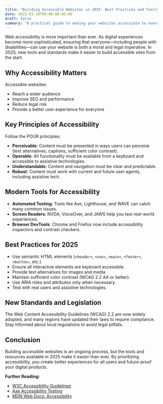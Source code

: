 ```yaml
---
title: "Building Accessible Websites in 2025: Best Practices and Tools"
date: 2025-03-10T09:00:00-05:00
draft: false
summary: "A practical guide to making your websites accessible to everyone, featuring the latest standards, tools, and strategies for 2025."
---
```


Web accessibility is more important than ever. As digital experiences become more sophisticated, ensuring that everyone—including people with disabilities—can use your website is both a moral and legal imperative. In 2025, new tools and standards make it easier to build accessible sites from the start.

## Why Accessibility Matters

Accessible websites:

- Reach a wider audience
- Improve SEO and performance
- Reduce legal risk
- Provide a better user experience for everyone

## Key Principles of Accessibility

Follow the POUR principles:

- **Perceivable**: Content must be presented in ways users can perceive (text alternatives, captions, sufficient color contrast).
- **Operable**: All functionality must be available from a keyboard and accessible to assistive technologies.
- **Understandable**: Content and navigation must be clear and predictable.
- **Robust**: Content must work with current and future user agents, including assistive tech.

## Modern Tools for Accessibility

- **Automated Testing**: Tools like Axe, Lighthouse, and WAVE can catch many common issues.
- **Screen Readers**: NVDA, VoiceOver, and JAWS help you test real-world experiences.
- **Browser DevTools**: Chrome and Firefox now include accessibility inspectors and contrast checkers.

## Best Practices for 2025

- Use semantic HTML elements (`<header>`, `<nav>`, `<main>`, `<footer>`, `<button>`, etc.).
- Ensure all interactive elements are keyboard accessible.
- Provide text alternatives for images and media.
- Maintain sufficient color contrast (WCAG 2.2 AA or better).
- Use ARIA roles and attributes only when necessary.
- Test with real users and assistive technologies.

## New Standards and Legislation

The Web Content Accessibility Guidelines (WCAG) 2.2 are now widely adopted, and many regions have updated their laws to require compliance. Stay informed about local regulations to avoid legal pitfalls.

## Conclusion

Building accessible websites is an ongoing process, but the tools and resources available in 2025 make it easier than ever. By prioritizing accessibility, you create better experiences for all users and future-proof your digital products.

**Further Reading:**

- [W3C Accessibility Guidelines](https://www.w3.org/WAI/standards-guidelines/wcag/)
- [Axe Accessibility Testing](https://www.deque.com/axe/)
- [MDN Web Docs: Accessibility](https://developer.mozilla.org/en-US/docs/Web/Accessibility)